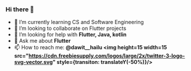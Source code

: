 ### Hi there 👋

<!--
**dawit-h/dawit-h** is a ✨ _special_ ✨ repository because its `README.md` (this file) appears on your GitHub profile.

Here are some ideas to get you started:
-->
- 🌱 I’m currently learning CS and Software Engineering
- 👯 I’m looking to collaborate on Flutter projects
- 🤔 I’m looking for help with **Flutter, Java, kotlin**
- 💬 Ask me about **Flutter**
- 📫 How to reach me: **@dawit__hailu <img height=15 width=15 src="https://cdn.freebiesupply.com/logos/large/2x/twitter-3-logo-svg-vector.svg" style={transiton: translateY(-50%)}/>**


